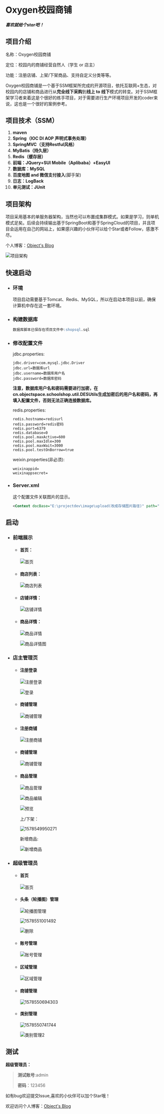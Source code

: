 # Oxygen校园商铺

##### 喜欢就给个star吧！

## 项目介绍

名称：Oxygen校园商铺

定位：校园内的商铺经营自然人（学生 or 店主）

功能：注册店铺、上架/下架商品、支持自定义分类等等。

Oxygen校园商铺是一个基于SSM框架所完成的开源项目，依托互联网+生态，对校园内的店铺和商品进行从**完全线下采购**到**线上 to 线下**模式的转变。对于SSM框架学习者来着这是个很好的练手项目，对于需要进行生产环境项目开发的coder来说，这也是一个很好的案例参考。

## 项目技术（SSM）

1. **maven**
2. **Spring（IOC DI AOP 声明式事务处理）**
3. **SpringMVC（支持Restful风格）**
4. **MyBatis（持久层）**
5. **Redis（缓存层）**
6. **前端：JQuery+SUI Mobile（Aplibaba）+EasyUI**
7. **数据库：MySQL**
8. **百度地图 and 微信支付接入**(脚手架)
9. **日志：LogBack**
10. **单元测试：JUnit**

## 项目架构

项目采用基本的单服务器架构，当然也可以布置成集群模式。如果是学习，则单机模式足矣。后续会持续输出基于SpringBoot和基于SpringCloud的项目，并且项目会运用在自己的网站上，如果感兴趣的小伙伴可以给个Star或者Follow，感激不尽。

个人博客：[Object's Blog](http://blog.objectspace.cn)

![项目架构](http://image.objectspace.cn/1578547911026.png)

## 快速启动

- ### 环境

  项目启动需要基于Tomcat、Redis、MySQL，所以在启动本项目以前，确保计算机中存在这一套环境。

- ### 构建数据库

  ```sql
  数据库脚本已保存在项目文件中:shopsql.sql
  ```

- ### 修改配置文件

  jdbc.properties:

  ```properties
  jdbc.driver=com.mysql.jdbc.Driver
  jdbc.url=数据库url
  jdbc.username=数据库用户名
  jdbc.password=数据库密码
  ```

  **注意，数据库用户名和密码需要进行加密，在cn.objectspace.schoolshop.util.DESUtils生成加密后的用户名和密码，再填入配置文件，否则无法正确连接数据库。**

  redis.properties:

  ```properties
  redis.hostname=redisurl
  redis.password=redis密码
  redis.port=6379
  redis.database=0
  redis.pool.maxActive=600
  redis.pool.maxIdle=300
  redis.pool.maxWait=3000
  redis.pool.testOnBorrow=true
  ```

  weixin.properties(非必须):

  ```properties
  weixinappid=
  weixinappsecret=
  ```
  
- ### Server.xml

  这个配置文件关联图片的显示。

  ```xml
  <Context docBase="E:\projectdev\image\upload(改成存储图片路径)" path="/upload"/>
  ```

  

## 启动

- ### 前端展示

  - #### 首页：

    ![首页](http://image.objectspace.cn/1578549166546.png)

  - #### 商店列表：

    ![商店列表](http://image.objectspace.cn/1578549211136.png)

  - #### 店铺详情：

    ![店铺详情](http://image.objectspace.cn/1578549252911.png)

  - #### 商品详情：

    ![商品详情](http://image.objectspace.cn/1578549270815.png)

    ![商品详情图](http://image.objectspace.cn/1578549291873.png)

- ### 店主管理页

  - #### 注册登录

    ![注册登录](http://image.objectspace.cn/1578549486283.png)

    ![登录](http://image.objectspace.cn/1578549540279.png)

  - #### 商铺管理

    ![商铺管理](http://image.objectspace.cn/1578549569637.png)

  - #### 注册商铺

    ![注册商铺](http://image.objectspace.cn/1578549594284.png)

  - #### 商铺管理

    ![商铺管理](http://image.objectspace.cn/1578549594284.png)

  - #### 商品管理

    ![商品管理](http://image.objectspace.cn/1578549783161.png)

    ![商品编辑](http://image.objectspace.cn/1578549804296.png)

    ![预览](http://image.objectspace.cn/1578549804296.png)

    上/下架：

    ![1578549950271](http://image.objectspace.cn/1578549950271.png)

    新增商品:

    ![新增商品](http://image.objectspace.cn/1578549975592.png)

- ### 超级管理员

  - #### 首页

    ![首页](http://image.objectspace.cn/1578550288656.png)

  - #### 头条（轮播图）管理

    ![轮播图管理](http://image.objectspace.cn/1578550416638.png)

    ![1578551001492](http://image.objectspace.cn/1578551001492.png)

    ![删除](http://image.objectspace.cn/1578551026595.png)

  - #### 账号管理

    

    ![账号管理](http://image.objectspace.cn/1578550517197.png)

  - #### 区域管理

    ![区域管理](http://image.objectspace.cn/1578550610687.png)

  - #### 商铺管理

    ![1578550694303](http://image.objectspace.cn/1578550694303.png)

  - #### 类别管理

    ![1578550741744](http://image.objectspace.cn/1578550741744.png)

    ![类别管理2](http://image.objectspace.cn/1578550788623.png)

## 测试

**超级管理员：**

>**测试账号**:admin
>
>**密码**：123456

如有bug欢迎提交Issue,喜欢的小伙伴可以加个Star哦！

欢迎访问个人博客：[Object's Blog](http://blog.objectspace.cn)